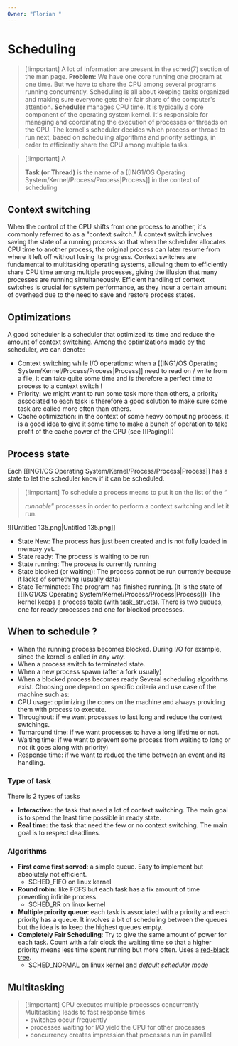 ```yaml
---
Owner: "Florian "
---
```

# Scheduling

> [!important] A lot of information are present in the sched(7) section of the man page.
**Problem:** We have one core running one program at one time. But we have to share the CPU among several programs running concurrently.
Scheduling is all about keeping tasks organized and making sure everyone gets their fair share of the computer's attention.
**Scheduler** manages CPU time. It is typically a core component of the operating system kernel. It's responsible for managing and coordinating the execution of processes or threads on the CPU. The kernel's scheduler decides which process or thread to run next, based on scheduling algorithms and priority settings, in order to efficiently share the CPU among multiple tasks.

> [!important] A
> 
> **Task (or Thread)** is the name of a [[ING1/OS Operating System/Kernel/Process/Process|Process]] in the context of scheduling
## Context switching
When the control of the CPU shifts from one process to another, it's commonly referred to as a "context switch."
A context switch involves saving the state of a running process so that when the scheduler allocates CPU time to another process, the original process can later resume from where it left off without losing its progress.
Context switches are fundamental to multitasking operating systems, allowing them to efficiently share CPU time among multiple processes, giving the illusion that many processes are running simultaneously. Efficient handling of context switches is crucial for system performance, as they incur a certain amount of overhead due to the need to save and restore process states.
## Optimizations
A good scheduler is a scheduler that optimized its time and reduce the amount of context switching. Among the optimizations made by the scheduler, we can denote:
- Context switching while I/O operations: when a [[ING1/OS Operating System/Kernel/Process/Process|Process]] need to read on / write from a file, it can take quite some time and is therefore a perfect time to process to a context switch !
- Priority: we might want to run some task more than others, a priority associated to each task is therefore a good solution to make sure some task are called more often than others.
- Cache optimization: in the context of some heavy computing process, it is a good idea to give it some time to make a bunch of operation to take profit of the cache power of the CPU (see [[Paging]])
## Process state
Each [[ING1/OS Operating System/Kernel/Process/Process|Process]] has a state to let the scheduler know if it can be scheduled.

> [!important] To schedule a process means to put it on the list of the “
> 
> _runnable_” processes in order to perform a context switching and let it run.
  
![[Untitled 135.png|Untitled 135.png]]
- State New: The process has just been created and is not fully loaded in memory yet.
- State ready: The process is waiting to be run
- State running: The process is currently running
- State blocked (or waiting): The process cannot be run currently because it lacks of something (usually data)
- State Terminated: The program has finished running. (It is the state of [[ING1/OS Operating System/Kernel/Process/Process|Process]])
The kernel keeps a process table (with [task_structs](https://stackoverflow.com/questions/56531880/how-does-the-kernel-use-task-struct)). There is two queues, one for ready processes and one for blocked processes.
## When to schedule ?
- When the running process becomes blocked. During I/O for example, since the kernel is called in any way.
- When a process switch to terminated state.
- When a new process spawn (after a fork usually)
- When a blocked process becomes ready
Several scheduling algorithms exist. Choosing one depend on specific criteria and use case of the machine such as:
- CPU usage: optimizing the cores on the machine and always providing them with process to execute.
- Throughout: if we want processes to last long and reduce the context swtchings.
- Turnaround time: if we want processes to have a long lifetime or not.
- Waiting time: if we want to prevent some process from waiting to long or not (it goes along with priority)
- Response time: if we want to reduce the time between an event and its handling.
### Type of task
There is 2 types of tasks
- **Interactive:** the task that need a lot of context switching. The main goal is to spend the least time possible in ready state.
- **Real time:** the task that need the few or no context switching. The main goal is to respect deadlines.
### Algorithms
- **First come first served**: a simple queue. Easy to implement but absolutely not efficient.
    - SCHED_FIFO on linux kernel
- **Round robin:** like FCFS but each task has a fix amount of time preventing infinite process.
    - SCHED_RR on linux kernel
- **Multiple priority queue**: each task is associated with a priority and each priority has a queue. It involves a bit of scheduling between the queues but the idea is to keep the highest queues empty.
- **Completely Fair Scheduling**: Try to give the same amount of power for each task. Count with a fair clock the waiting time so that a higher priority means less time spent running but more often. Uses a [red-black tree](https://en.wikipedia.org/wiki/Red%E2%80%93black_tree).
    - SCHED_NORMAL on linux kernel and _default scheduler mode_
## Multitasking

> [!important] CPU executes multiple processes concurrently
Multitasking leads to fast response times  
• switches occur frequently  
• processes waiting for I/O yield the CPU for other processes  
• concurrency creates impression that processes run in parallel